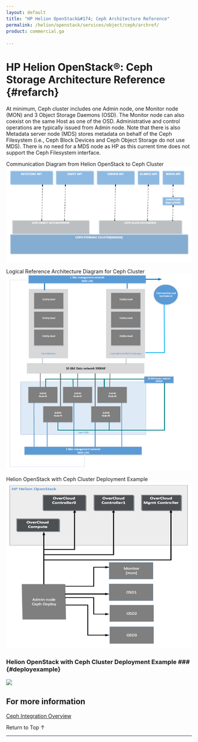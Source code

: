 ```yaml
---
layout: default
title: "HP Helion OpenStack&#174; Ceph Architecture Reference"
permalink: /helion/openstack/services/object/ceph/archref/
product: commercial.ga

---
```

<!--UNDER REVISION-->

<script>

function PageRefresh {
onLoad="window.refresh"
}

PageRefresh();

</script>

<!--
<p style="font-size: small;"> <a href="/helion/openstack/services/object/overview/">&#9664; PREV</a> | <a href="/helion/openstack/services/overview/">&#9650; UP</a> | <a href="/helion/openstack/services/swift/deployment-scale-out/"> NEXT &#9654</a> </p>
-->

# HP Helion OpenStack&reg;: Ceph Storage Architecture Reference  {#refarch}

At minimum, Ceph cluster includes one Admin node, one Monitor node (MON) and 3 Object Storage Daemons (OSD). The Monitor node can also coexist on the same Host as one of the OSD. Administrative and control operations are typically issued from Admin node. Note that there is also Metadata server node (MDS) stores metadata on behalf of the Ceph Filesystem (i.e., Ceph Block Devices and Ceph Object Storage do not use MDS). There is no need for a MDS node as HP as this current time does not support the Ceph Filesystem interface.

Communication Diagram from Helion OpenStack to Ceph Cluster
<img src="media/cephcomm.png">

Logical Reference Architecture Diagram for Ceph Cluster
<img src="media/cephlogicalarch.png">

Helion OpenStack with Ceph Cluster Deployment Example
<img src="media/cephcluster.png">

### Helion OpenStack with Ceph Cluster Deployment Example ### {#deployexample}

<img src="media/cephdeploy.png">


## For more information

[Ceph Integration Overview](/helion/openstack/services/ceph/overview/)

<a href="#top" style="padding:14px 0px 14px 0px; text-decoration: none;"> Return to Top &#8593; </a>

----